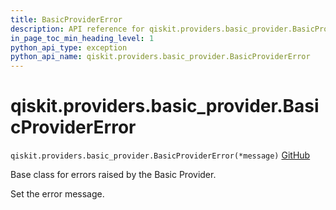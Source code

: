 ```yaml
---
title: BasicProviderError
description: API reference for qiskit.providers.basic_provider.BasicProviderError
in_page_toc_min_heading_level: 1
python_api_type: exception
python_api_name: qiskit.providers.basic_provider.BasicProviderError
---
```


<span id="qiskit-providers-basic-provider-basicprovidererror" />

# qiskit.providers.basic\_provider.BasicProviderError

<span id="qiskit.providers.basic_provider.BasicProviderError" />

`qiskit.providers.basic_provider.BasicProviderError(*message)` [GitHub](https://github.com/qiskit/qiskit/tree/stable/0.46/qiskit/providers/basic_provider/exceptions.py "view source code")

Base class for errors raised by the Basic Provider.

Set the error message.


